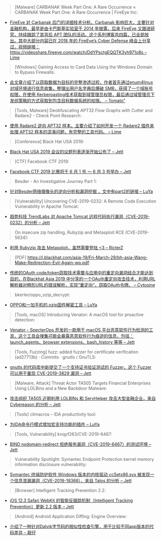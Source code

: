 > [Malware] CARBANAK Week Part One: A Rare Occurrence « CARBANAK Week Part One: A Rare Occurrence | FireEye Inc: 

* [FireEye 对 Carbanak 后门的详细技术分析。Carbanak 影响巨大，主要针对金融机构，最早是由卡巴斯基实验室于 2014 年披露，后来 FireEye 又跟进研究，持续跟踪了其背后 APT 团队的活动。这个系列博客共四篇，已全部放出。其中大部分内容已在 2018 年的 FireEye’s Cyber Defense 峰会上分享过，视频链接：https://videoshare.fireeye.com/watch/DdYPsctgEQQTK3yh971o8s  – Lime](https://feye.io/2ULNQQu)

> [Windows] Gaining Access to Card Data Using the Windows Domain to Bypass Firewalls: 

* [此文章介绍了以窃取数据为目标的完整渗透过程，作者首先通过enum4linux对域环境进行信息收集，整理出用户名字典后爆破 SMB，获得了一个域账号权限，在使用 Kerberoasting技术获取到域管理员权限，最后通过域管理员下发组策略的方式获取到包含目标数据系统的权限。 – Tomato"](https://markitzeroday.com/pci/active-directory/kerberoast/firewall/2019/04/24/gaining-access-to-card-data-using-the-windows-domain-to-bypass-firewalls.html)

> [Tools, Malware] Deobfuscating APT32 Flow Graphs with Cutter and Radare2 - Check Point Research: 

* [使用 Radare2 逆向 APT32 样本。主要介绍了如何开发一个 Radare2 插件来处理 APT32 样本的混淆问题，有完整的工具代码。 – Lime](https://research.checkpoint.com/deobfuscating-apt32-flow-graphs-with-cutter-and-radare2)

> [Conference] Black Hat USA 2019: 

* [Black Hat USA 2019 会议的议题列表逐渐开始公布了 – Jett](http://ow.ly/oCEK30owJid)

> [CTF] Facebook CTF 2019: 

* [Facebook CTF 2019 比赛将于 6 月 1 号 ～ 6 月 3 号举办 – Jett](https://ctftime.org/event/781)

> Besder - An Investigative Journey Part 1: 

* [针对Besder网络摄像头的逆向分析和漏洞挖掘 ，文中有part2的链接 – LuYa](http://blog.0x42424242.in/2019/04/besder-investigative-journey-part-1_24.html)

> [Vulnerability] Uncovering CVE-2019-0232: A Remote Code Execution Vulnerability in Apache Tomcat: 

* [趋势科技 TrendLabs 对 Apache Tomcat 远程代码执行漏洞（CVE-2019-0232）的分析 – Jett](http://feeds.trendmicro.com/~r/Anti-MalwareBlog/~3/9AJRqs7sldE/)

> On insecure zip handling, Rubyzip and Metasploit RCE (CVE-2019-5624): 

* [利用 Rubyzip 攻击 Metasploit，虽然需要登陆 <3 – RicterZ](https://blog.doyensec.com/2019/04/24/rubyzip-bug.html)

> [PDF] https://i.blackhat.com/asia-19/Fri-March-29/bh-asia-Wang-Make-Redirection-Evil-Again-wp.pdf: 

* [传统的OAuth code/token窃取技术需要与应用中的重定向漏洞结合才能达到目的，在Blackhat Asia 2019 中分享的一个OAuth重定向攻击技术，利用URL解析器对畸形URL的错误解析，实现”重定向“，窃取OAuth令牌。 – Cytosine](https://i.blackhat.com/asia-19/Fri-March-29/bh-asia-Wang-Make-Redirection-Evil-Again-wp.pdf)

> bkerler/oppo_ozip_decrypt: 

* [OPPO和一加手机的.ozip固件解密工具 – LuYa](https://github.com/bkerler/oppo_ozip_decrypt)

> [Tools, macOS] Introducing Venator: A macOS tool for proactive detection: 

* [Venator - SpecterOps 开发的一款用于 macOS 平台恶意软件行为检测的工具，这个工具会搜集可能会暴露恶意软件行为痕迹的信息，包括：launch_agents、browser extensions、bash_history 等等 – Jett](https://posts.specterops.io/introducing-venator-a-macos-tool-for-proactive-detection-34055a017e56?source=rss----f05f8696e3cc---4)

> [Tools, Fuzzing] fuzz: added fuzzer for certificate verification (ad27713b) · Commits · gnutls / GnuTLS: 

* [gnutls 的代码库中新提交了一个支持证书验证测试的 Fuzzer，这个 Fuzzer 可以用于重现 CVE-2019-3829 漏洞 – Jett](https://gitlab.com/gnutls/gnutls/commit/ad27713bef613e6c4600a0fb83ae48c6d390ff5b)

> [Malware, Attack] Threat Actor TA505 Targets Financial Enterprises Using LOLBins and a New Backdoor Malware: 

* [攻击组织 TA505 近期利用 LOLBINs 和 ServHelper 攻击大型金融企业，来自 Cybereason 的分析 – Jett](https://www.cybereason.com/blog/threat-actor-ta505-targets-financial-enterprises-using-lolbins-and-a-new-backdoor-malware)

> [Tools] climacros – IDA productivity tool: 

* [为IDA命令行模式增加宏支持功能的插件 – LuYa](http://0xeb.net/2019/04/climacros-ida-productivity-tool/)

> [Tools, Vulnerability] knqyf263/CVE-2019-6467: 

* [BIND nxdomain-redirect 拒绝服务漏洞（CVE-2019-6467）的测试环境 – Jett](https://github.com/knqyf263/CVE-2019-6467)

> Vulnerability Spotlight: Symantec Endpoint Protection kernel memory information disclosure vulnerability: 

* [Symantec 终端防护软件 Windows 版本的内核驱动 ccSetx86.sys 被发现一个信息泄漏漏洞（CVE-2018-18366），来自 Talos 的分析 – Jett](http://feedproxy.google.com/~r/feedburner/Talos/~3/mfi8zJaFBz0/vulnerability-spotlight-symantec.html)

> [Browser] Intelligent Tracking Prevention 2.2: 

* [iOS 12.3 Safari WebKit 的智能反跟踪机制（Intelligent Tracking Prevention）更新 2.2 版本 – Jett](https://webkit.org/blog/8828/intelligent-tracking-prevention-2-2/)

> [Android] Android Application Diffing: Engine Overview: 

* [介绍了一种针对Dalvik字节码的相似性检查引擎，用于比较不同app版本的代码差异 – 靓仔](https://blog.quarkslab.com/android-application-diffing-engine-overview.html)
